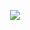 <br><br>
    <p align="center"> <samp>
   <a href="https://github.com/DenverCoder1/readme-typing-svg"><img src="https://readme-typing-svg.herokuapp.com?lines=👋🏽+Hi+there!+I'm+QA&center=true&title_color=79c0ff"></a>
  </samp>
